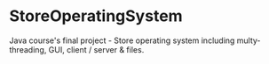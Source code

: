 # StoreOperatingSystem
Java course's final project - Store operating system including multy-threading, GUI, client / server & files.
